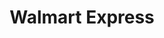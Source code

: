 ---
title: "Walmart Express"
url: /ciudad-de-mexico/walmart-express-avenida-homero/
shop: Supermarkt
---
